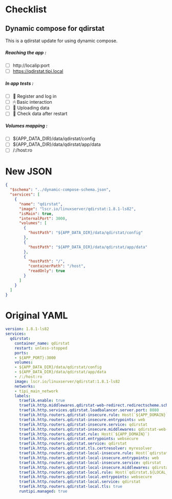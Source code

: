 # Checklist
## Dynamic compose for qdirstat
This is a qdirstat update for using dynamic compose.
##### Reaching the app :
- [ ] http://localip:port
- [ ] https://qdirstat.tipi.local
##### In app tests :
- [ ] 📝 Register and log in
- [ ] 🖱 Basic interaction
- [ ] 🌆 Uploading data
- [ ] 🔄 Check data after restart
##### Volumes mapping :
- [ ] ${APP_DATA_DIR}/data/qdirstat/config
- [ ] ${APP_DATA_DIR}/data/qdirstat/app/data
- [ ] /:/host:ro

# New JSON
```json
{
  "$schema": "../dynamic-compose-schema.json",
  "services": [
    {
      "name": "qdirstat",
      "image": "lscr.io/linuxserver/qdirstat:1.8.1-ls82",
      "isMain": true,
      "internalPort": 3000,
      "volumes": [
        {
          "hostPath": "${APP_DATA_DIR}/data/qdirstat/config"
        },
        {
          "hostPath": "${APP_DATA_DIR}/data/qdirstat/app/data"
        },
        {
          "hostPath": "/",
          "containerPath": "/host",
          "readOnly": true
        }
      ]
    }
  ]
} 
```
# Original YAML
```yaml
version: 1.8.1-ls82
services:
  qdirstat:
    container_name: qdirstat
    restart: unless-stopped
    ports:
    - ${APP_PORT}:3000
    volumes:
    - ${APP_DATA_DIR}/data/qdirstat/config
    - ${APP_DATA_DIR}/data/qdirstat/app/data
    - /:/host:ro
    image: lscr.io/linuxserver/qdirstat:1.8.1-ls82
    networks:
    - tipi_main_network
    labels:
      traefik.enable: true
      traefik.http.middlewares.qdirstat-web-redirect.redirectscheme.scheme: https
      traefik.http.services.qdirstat.loadbalancer.server.port: 8080
      traefik.http.routers.qdirstat-insecure.rule: Host(`${APP_DOMAIN}`)
      traefik.http.routers.qdirstat-insecure.entrypoints: web
      traefik.http.routers.qdirstat-insecure.service: qdirstat
      traefik.http.routers.qdirstat-insecure.middlewares: qdirstat-web-redirect
      traefik.http.routers.qdirstat.rule: Host(`${APP_DOMAIN}`)
      traefik.http.routers.qdirstat.entrypoints: websecure
      traefik.http.routers.qdirstat.service: qdirstat
      traefik.http.routers.qdirstat.tls.certresolver: myresolver
      traefik.http.routers.qdirstat-local-insecure.rule: Host(`qdirstat.${LOCAL_DOMAIN}`)
      traefik.http.routers.qdirstat-local-insecure.entrypoints: web
      traefik.http.routers.qdirstat-local-insecure.service: qdirstat
      traefik.http.routers.qdirstat-local-insecure.middlewares: qdirstat-web-redirect
      traefik.http.routers.qdirstat-local.rule: Host(`qdirstat.${LOCAL_DOMAIN}`)
      traefik.http.routers.qdirstat-local.entrypoints: websecure
      traefik.http.routers.qdirstat-local.service: qdirstat
      traefik.http.routers.qdirstat-local.tls: true
      runtipi.managed: true
 
```
